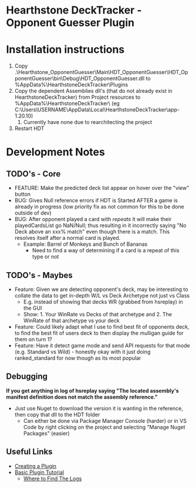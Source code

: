 # Hearthstone DeckTracker - Opponent Guesser Plugin

# Installation instructions

1. Copy .\Hearthstone_OpponentGuesser\Main\HDT_OpponentGuesser\HDT_OpponentGuesser\bin\Debug\HDT_OpponentGuesser.dll to %AppData%\HearthstoneDeckTracker\Plugins
2. Copy the dependent Assemblies dll's (that do not already exist in HearthstoneDeckTracker) from Project resources to %AppData%\HearthstoneDeckTracker\ (eg C:\Users\USERNAME\AppData\Local\HearthstoneDeckTracker\app-1.20.10\)
   1. Currently have none due to rearchitecting the project
3. Restart HDT

# Development Notes

## TODO's - Core

- FEATURE: Make the predicted deck list appear on hover over the "view" button 
- BUG: Gives Null reference errors if HDT is Started AFTER a game is already in progress (low priority fix as not common for this to be done outside of dev)
- BUG: After opponent played a card with *repeats* it will make their playedCardsList go NaN/Null; thus resulting in it incorrectly saying "No Deck above an xxx% match" even though there is a match. This resolves itself after a normal card is played.
    - Example: Barrel of Monkeys and Bunch of Bananas
        - Need to find a way of determining if a card is a repeat of this type or not

## TODO's - Maybes

- Feature: Given we are detecting opponent's deck, may be interesting to collate the data to get in-depth W/L vs Deck Archetype not just vs Class
    - E.g. instead of showing that decks WR (grabbed from hsreplay) in the GUI
    - Show: 1. Your WinRate vs Decks of that archetype and 2. The WinRate of that archetype vs your deck
- Feature: Could likely adapt what I use to find best fit of opponents deck, to  find the best fit of users deck to then display the mulligan guide for them on turn 1?
- Feature: Have it detect game mode and send API requests for that mode (e.g. Standard vs Wild) - honestly okay with it just doing ranked_standard for now though as its most popular



## Debugging

**If you get anything in log of hsreplay saying "The located assembly's manifest definition does not match the assembly reference."**
- Just use Nuget to download the version it is wanting in the reference, then copy that dll to the HDT folder
  - Can either be done via Package Manager Console (harder) or in VS Code by right clicking on the project and selecting "Manage Nuget Packages" (easier)
## Useful Links

- [Creating a Plugin](https://github.com/HearthSim/Hearthstone-Deck-Tracker/wiki/Creating-Plugins)
- [Basic Plugin Tutorial](https://github.com/HearthSim/Hearthstone-Deck-Tracker/wiki/Basic-plugin-creation-tutorial)
  - [Where to Find The Logs](https://github.com/HearthSim/Hearthstone-Deck-Tracker/wiki/Creating-Plugins#basics-where-to-start)
